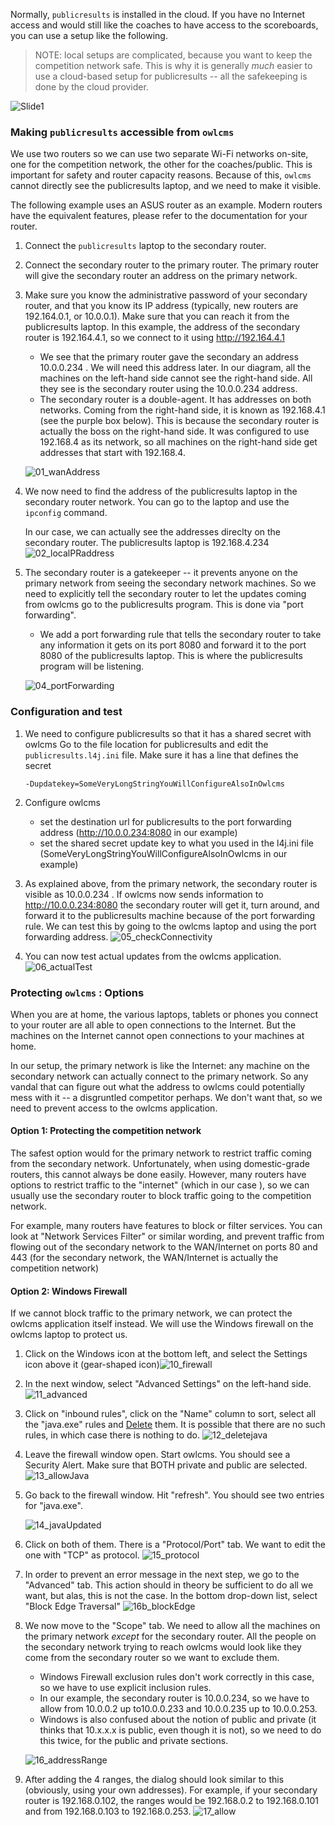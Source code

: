 Normally, `publicresults` is installed in the cloud.  If you have no Internet access and would still like the coaches to have access to the scoreboards, you can use a setup like the following.

> NOTE: local setups are complicated, because you want to keep the competition network safe.
> This is why it is generally *much* easier to use a cloud-based setup for publicresults -- all the safekeeping is done by the cloud provider.

![Slide1](img/PublicResults/LocalPublicResults/Slide1.SVG)

### Making `publicresults` accessible from `owlcms`

We use two routers so we can use two separate Wi-Fi networks on-site, one for the competition network, the other for the coaches/public.  This is important for safety and router capacity reasons. Because of this, `owlcms` cannot directly see the publicresults laptop, and we need to make it visible.

The following example uses an ASUS router as an example.  Modern routers have the equivalent features, please refer to the documentation for your router.

1. Connect the `publicresults` laptop to the secondary router.

2. Connect the secondary router to the primary router.  The primary router will give the secondary router an address on the primary network.  

3. Make sure you know the administrative password of your secondary router, and that you know its IP address (typically, new routers are 192.164.0.1, or 10.0.0.1).  Make sure that you can reach it from the publicresults laptop.  In this example, the address of the secondary router is 192.164.4.1, so we connect to it using http://192.164.4.1

   - We see that the primary router gave the secondary an address 10.0.0.234 .  We will need this address later.  In our diagram, all the machines on the left-hand side cannot see the right-hand side.  All they see is the secondary router using the 10.0.0.234 address.
   - The secondary router is a double-agent.  It has addresses on both networks.  Coming from the right-hand side, it is known as 192.168.4.1 (see the purple box below).  This is because the secondary router is actually the boss on the right-hand side.  It was configured to use 192.168.4 as its network, so all machines on the right-hand side get addresses that start with 192.168.4.

   ![01_wanAddress](img/PublicResults/LocalPublicResults/01_wanAddress.png)

4. We now need to find the address of the publicresults laptop in the secondary router network.
   You can go to the laptop and use the `ipconfig` command.  

   In our case, we can actually see the addresses direclty on the secondary router. The publicresults laptop is 192.168.4.234  ![02_localPRaddress](img/PublicResults/LocalPublicResults/02_localPRaddress.png)

5. The secondary router is a gatekeeper -- it prevents anyone on the primary network from seeing the secondary network machines.
   So we need to explicitly tell the secondary router to let the updates coming from owlcms go to the publicresults program.  This is done via "port forwarding".

   - We add a port forwarding rule that tells the secondary router to take any information it gets on its port 8080 and forward it to the port 8080 of the publicresults laptop.  This is where the publicresults program will be listening.    

   ![04_portForwarding](img/PublicResults/LocalPublicResults/04_portForwarding.png)

### Configuration and test

1. We need to configure publicresults so that it has a shared secret with owlcms
   Go to the file location for publicresults and edit the `publicresults.l4j.ini` file.
   Make sure it has a line that defines the secret

   ```
   -Dupdatekey=SomeVeryLongStringYouWillConfigureAlsoInOwlcms
   ```

2. Configure owlcms

   - set the destination url for publicresults to the port forwarding address (http://10.0.0.234:8080 in our example)
   - set the shared secret update key to what you used in the l4j.ini file (SomeVeryLongStringYouWillConfigureAlsoInOwlcms in our example)

3. As explained above, from the primary network, the secondary router is visible as 10.0.0.234 .  If owlcms now sends information to http://10.0.0.234:8080 the secondary router will get it, turn around, and forward it to the publicresults machine because of the port forwarding rule.
   We can test this by going to the owlcms laptop and using the port forwarding address.
   ![05_checkConnectivity](img/PublicResults/LocalPublicResults/05_checkConnectivity.png)

4. You can now test actual updates from the owlcms application.
   ![06_actualTest](img/PublicResults/LocalPublicResults/06_actualTest.png)

### Protecting `owlcms` : Options

When you are at home, the various laptops, tablets or phones you connect to your router are all able to open connections to the Internet.  But the machines on the Internet cannot open connections to your machines at home.

In our setup, the primary network is like the Internet: any machine on the secondary network can actually connect to the primary network.  So any vandal that can figure out what the address to owlcms could potentially mess with it -- a disgruntled competitor perhaps.  We don't want that, so we need to prevent access to the owlcms application.

#### Option 1: Protecting the competition network

The safest option would for the primary network to restrict traffic coming from the secondary network.  Unfortunately, when using domestic-grade routers, this cannot always be done easily.  However, many routers have options to restrict traffic to the "internet" (which in our case ), so we can usually use the secondary router to block traffic going to the competition network.

For example, many routers have features to block or filter services.  You can look at "Network Services Filter" or similar wording, and prevent traffic from flowing out of the secondary network to the WAN/Internet on ports 80 and 443 (for the secondary network, the WAN/Internet is actually the competition network)

#### Option 2: Windows Firewall

If we cannot block traffic to the primary network, we can protect the owlcms application itself instead.  We will use the Windows firewall on the owlcms laptop to protect us.

1. Click on the Windows icon at the bottom left, and select the Settings icon above it (gear-shaped icon)![10_firewall](img/PublicResults/LocalPublicResults/10_firewall.png)

2. In the next window, select "Advanced Settings" on the left-hand side.
   ![11_advanced](img/PublicResults/LocalPublicResults/11_advanced.png)

3. Click on "inbound rules", click on the "Name" column to sort, select all the "java.exe" rules and <u>Delete</u> them.  It is possible that there are no such rules, in which case there is nothing to do.
   ![12_deletejava](img/PublicResults/LocalPublicResults/12_deletejava.png)

4. Leave the firewall window open.
   Start owlcms.  You should see a Security Alert.  Make sure that BOTH private and public are selected.
   ![13_allowJava](img/PublicResults/LocalPublicResults/13_allowJava.png)

5. Go back to the firewall window.  Hit "refresh".  You should see two entries for "java.exe".

   ![14_javaUpdated](img/PublicResults/LocalPublicResults/14_javaUpdated.png)

6. Click on both of them.  There is a "Protocol/Port" tab.  We want to edit the one with "TCP" as protocol.
   ![15_protocol](img/PublicResults/LocalPublicResults/15_protocol.png)

7. In order to prevent an error message in the next step, we go to the "Advanced" tab. This action should in theory be sufficient to do all we want, but alas, this is not the case.  In the bottom drop-down list, select "Block Edge Traversal"
   ![16b_blockEdge](img/PublicResults/LocalPublicResults/16b_blockEdge.png)

8. We now move to the "Scope" tab.  We need to allow all the machines on the primary network *except* for the secondary router.  All the people on the secondary network trying to reach owlcms would look like they come from the secondary router so we want to exclude them.

   - Windows Firewall exclusion rules don't work correctly in this case, so we have to use explicit inclusion rules.
   - In our example, the secondary router is 10.0.0.234, so we have to allow from 10.0.0.2 up to10.0.0.233 and 10.0.0.235 up to 10.0.0.253.
   - Windows is also confused about the notion of public and private (it thinks that 10.x.x.x is public, even though it is not), so we need to do this twice, for the public and private sections.

   ![16_addressRange](img/PublicResults/LocalPublicResults/16_addressRange.png) 

9. After adding the 4 ranges, the dialog should look similar to this (obviously, using your own addresses).
   For example, if your secondary router is 192.168.0.102, the ranges would be 192.168.0.2 to 192.168.0.101 and from 192.168.0.103 to 192.168.0.253.
   ![17_allow](img/PublicResults/LocalPublicResults/17_allow.png)